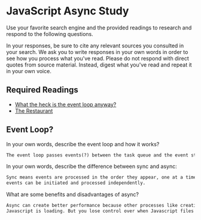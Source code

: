 # JavaScript Async Study

Use your favorite search engine and the provided readings to research and
respond to the following questions.

In your responses, be sure to cite any relevant sources you consulted in your
search. We ask you to write responses in your own words in order to see how you
process what you've read. Please do not respond with direct quotes from source
material. Instead, digest what you've read and repeat it in your own voice.

## Required Readings

-   [What the heck is the event loop anyway?](https://www.youtube.com/watch?v=8aGhZQkoFbQ)
-   [The Restaurant](https://www.codeschool.com/blog/2014/10/30/understanding-node-js/)

## Event Loop?

In your own words, describe the event loop and how it works?

```md
The event loop passes events(?) between the task queue and the event stack. It looks at the event stack, and if it is empty, passes the first thing in the event queue.
```

In your own words, describe the difference between sync and async:

```md
Sync means events are processed in the order they appear, one at a time.  Async means
events can be initiated and processed independently.
```

What are some benefits and disadvantages of async?

```md
Async can create better performance because other processes like creating the DOM can occur while
Javascript is loading. But you lose control over when Javascript files are executed, since they execute as soon as they're loaded, which can cause a problem if some of those files depend on each other.
```
